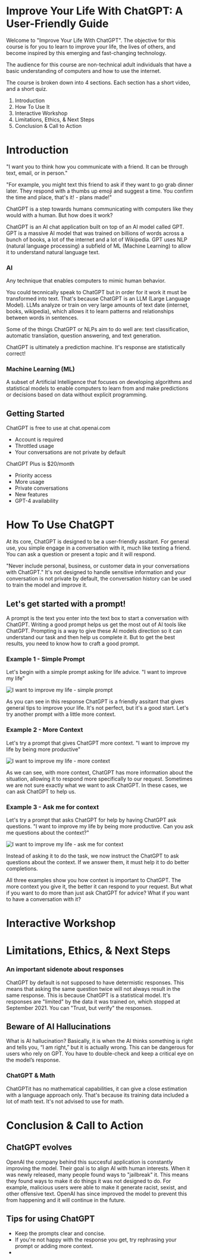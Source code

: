 # Improve Your Life With ChatGPT: A User-Friendly Guide

Welcome to "Improve Your Life With ChatGPT". The objective for this course is for you to learn to improve your life, the lives of others, and become inspired by this emerging and fast-changing technology.

The audience for this course are non-technical adult individuals that have a basic understanding of computers and how to use the internet.

The course is broken down into 4 sections. Each section has a short video, and a short quiz.

1. Introduction
2. How To Use It
3. Interactive Workshop
4. Limitations, Ethics, & Next Steps
5. Conclusion & Call to Action

# Introduction

"I want you to think how you communicate with a friend. It can be through text, email, or in person."

"For example, you might text this friend to ask if they want to go grab dinner later. They respond with a thumbs up emoji and suggest a time. You confirm the time and place, that's it! - plans made!"

ChatGPT is a step towards humans communicating with computers like they would with a human. But how does it work?

ChatGPT is an AI chat application built on top of an AI model called GPT. GPT is a massive AI model that was trained on billions of words across a bunch of books, a lot of the internet and a lot of Wikipedia. GPT uses NLP (natural language processing) a subfield of ML (Machine Learning) to allow it to understand natural language text.

### AI

Any technique that enables computers to mimic human behavior.

You could tecnnically speak to ChatGPT but in order for it work it must be transformed into text. That's because ChatGPT is an LLM (Large Language Model). LLMs analyze or train on very large amounts of text date (internet, books, wikipedia), which allows it to learn patterns and relationships between words in sentences.

Some of the things ChatGPT or NLPs aim to do well are: text classification, automatic translation, question answering, and text generation.

ChatGPT is ultimately a prediction machine. It's response are statistically correct!

### Machine Learning (ML)

A subset of Artificial Intelligence that focuses on developing algorithms and statistical
models to enable computers to learn from and make predictions or decisions based
on data without explicit programming.

## Getting Started

ChatGPT is free to use at chat.openai.com

- Account is required
- Throttled usage
- Your conversations are not private by default

ChatGPT Plus is $20/month

- Priority access
- More usage
- Private conversations
- New features
- GPT-4 availability

# How To Use ChatGPT

At its core, ChatGPT is designed to be a user-friendly assitant. For general use, you simple engage in a conversation with it, much like texting a friend. You can ask a question or present a topic and it will respond.

"Never include personal, business, or customer data in your conversations with ChatGPT." It's not designed to handle sensitive information and your conversation is not private by default, the conversation history can be used to train the model and improve it.

## Let's get started with a prompt!

A prompt is the text you enter into the text box to start a conversation with ChatGPT. Writing a good prompt helps us get the most out of AI tools like ChatGPT. Prompting is a way to give these AI models direction so it can understand our task and then help us complete it. But to get the best results, you need to know how to craft a good prompt.

### Example 1 - Simple Prompt

Let's begin with a simple prompt asking for life advice. "I want to improve my life"

![I want to improve my life - simple prompt](..\assets\example1-simpleprompt.png)

As you can see in this response ChatGPT is a friendly assitant that gives general tips to improve your life. It's not perfect, but it's a good start. Let's try another prompt with a little more context.

### Example 2 - More Context

Let's try a prompt that gives ChatGPT more context. "I want to improve my life by being more productive"

![I want to improve my life - more context](..\assets\example2-morecontext.png)

As we can see, with more context, ChatGPT has more information about the situation, allowing it to respond more specifically to our request. Sometimes we are not sure exactly what we want to ask ChatGPT. In these cases, we can ask ChatGPT to help us.

### Example 3 - Ask me for context

Let's try a prompt that asks ChatGPT for help by having ChatGPT ask questions. "I want to improve my life by being more productive. Can you ask me questions about the context?"

![I want to improve my life - ask me for context](..\assets\example3-askmecontext.png)

Instead of asking it to do the task, we now instruct the ChatGPT to ask questions about the context. If we answer them, it must help it to do better completions.

All three examples show you how context is important to ChatGPT. The more context you give it, the better it can respond to your request. But what if you want to do more than just ask ChatGPT for advice? What if you want to have a conversation with it?

# Interactive Workshop

# Limitations, Ethics, & Next Steps

### An important sidenote about responses

ChatGPT by default is not supposed to have determistic responses. This means that asking the same question twice will not always result in the same response. This is because ChatGPT is a statistical model. It's responses are "limited" by the data it was trained on, which stopped at September 2021. You can "Trust, but verify" the responses.

## Beware of AI Hallucinations

What is AI hallucination? Basically, it is when the AI thinks something is right and tells you, “I am right,” but it is actually wrong. This can be dangerous for users who rely on GPT. You have to double-check and keep a critical eye on the model’s response.

### ChatGPT & Math

ChatGPTit has no mathematical capabilities, it can give a close estimation with a language approach only. That's because its training data included a lot of math text. It's not advised to use for math.

# Conclusion & Call to Action

## ChatGPT evolves

OpenAI the company behind this succesful application is constantly improving the model. Their goal is to align AI with human interests. When it was newly released, many people found ways to "jailbreak" it. This means they found ways to make it do things it was not designed to do. For example, malicious users were able to make it generate racist, sexist, and other offensive text. OpenAI has since improved the model to prevent this from happening and it will continue in the future.

## Tips for using ChatGPT

- Keep the prompts clear and concise.
- If you're not happy with the response you get, try rephrasing your prompt or adding more context.
-
